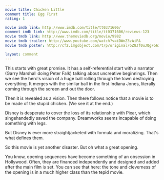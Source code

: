 ```yaml
---
movie title: Chicken Little
comment title: Egg First
rating: 1

movie imdb link: http://www.imdb.com/title/tt0371606/
comment imdb link: http://www.imdb.com/title/tt0371606/reviews-123
movie tmdb link: http://www.themoviedb.org/movie/9982
movie tmdb trailer: http://www.youtube.com/watch?v=iDWnZ3zAiFA
movie tmdb poster: http://cf2.imgobject.com/t/p/original/oZ8Jf0uJQgFo6iNWnr1tng6KYpc.jpg

layout: comment
---
```


This starts with great promise. It has a self-referential start with a narrator (Garry Marshall doing Peter Falk) talking about uncreative beginnings. Then we see the hero's vision of a huge ball rolling through the town destroying everything. It merges with the similar ball in the first Indiana Jones, literally coming through the screen and out the door.

Then it is revealed as a vision. Then there follows notice that a movie is to be made of the stupid chicken. (We see it at the end.)

Disney is desperate to cover the loss of its relationship with Pixar, which singehandedly saved the company. Dreamworks seems incapable of doing something with legs. 

But Disney is ever more straightjacketed with formula and moralizing. That's what defines them.

So this movie is yet another disaster. But oh what a great opening.

You know, opening sequences have become something of an obsession in Hollywood. Often, they are financed independently and designed and added after the main film is set. You can see that here: the tone and cleverness of the opening is in a much higher class than the tepid movie.